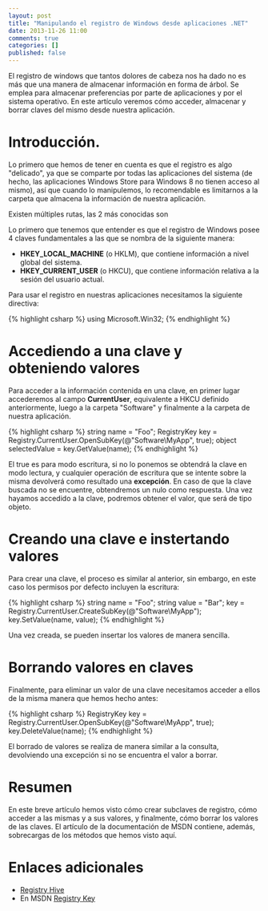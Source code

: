 ```yaml
---
layout: post
title: "Manipulando el registro de Windows desde aplicaciones .NET"
date: 2013-11-26 11:00
comments: true
categories: []
published: false
---
```


El registro de windows que tantos dolores de cabeza nos ha dado no es más que una manera de almacenar información en forma de árbol. Se emplea para almacenar preferencias por parte de aplicaciones y por el sistema operativo. En este artículo veremos cómo acceder, almacenar y borrar claves del mismo desde nuestra aplicación.

# Introducción.

Lo primero que hemos de tener en cuenta es que el registro es algo "delicado", ya que se comparte por todas las aplicaciones del sistema (de hecho, las aplicaciones Windows Store para Windows 8 no tienen acceso al mismo), así que cuando lo manipulemos, lo recomendable es limitarnos a la carpeta que almacena la información de nuestra aplicación.

Existen múltiples rutas, las 2 más conocidas son

Lo primero que tenemos que entender es que el registro de Windows posee 4 claves fundamentales a las que se nombra de la siguiente manera:

* **HKEY\_LOCAL\_MACHINE** (o HKLM), que contiene información a nivel global del sistema.
* **HKEY\_CURRENT\_USER** (o HKCU), que contiene información relativa a la sesión del usuario actual.

Para usar el registro en nuestras aplicaciones necesitamos la siguiente directiva:

{% highlight csharp %}
using Microsoft.Win32;
{% endhighlight %}

# Accediendo a una clave y obteniendo valores

Para acceder a la información contenida en una clave, en primer lugar accederemos al campo **CurrentUser**, equivalente a HKCU definido anteriormente, luego a la carpeta "Software" y finalmente a la carpeta de nuestra aplicación.

{% highlight csharp %}
string name = "Foo";
RegistryKey key = Registry.CurrentUser.OpenSubKey(@"Software\MyApp\", true);
object selectedValue = key.GetValue(name);
{% endhighlight %}

El true es para modo escritura, si no lo ponemos se obtendrá la clave en modo lectura, y cualquier operación de escritura que se intente sobre la misma devolverá como resultado una **excepción**. En caso de que la clave buscada no se encuentre, obtendremos un nulo como respuesta. Una vez hayamos accedido a la clave, podremos obtener el valor, que será de tipo objeto.

# Creando una clave e instertando valores

Para crear una clave, el proceso es similar al anterior, sin embargo, en este caso los permisos por defecto incluyen la escritura:

{% highlight csharp %}
string name = "Foo";
string value = "Bar";
key = Registry.CurrentUser.CreateSubKey(@"Software\MyApp\");
key.SetValue(name, value);
{% endhighlight %}

Una vez creada, se pueden insertar los valores de manera sencilla.

# Borrando valores en claves

Finalmente, para eliminar un valor de una clave necesitamos acceder a ellos de la misma manera que hemos hecho antes:

{% highlight csharp %}
RegistryKey key = Registry.CurrentUser.OpenSubKey(@"Software\MyApp\", true);
key.DeleteValue(name);
{% endhighlight %}

El borrado de valores se realiza de manera similar a la consulta, devolviendo una excepción si no se encuentra el valor a borrar.

# Resumen

En este breve artículo hemos visto cómo crear subclaves de registro, cómo acceder a las mismas y a sus valores, y finalmente, cómo borrar los valores de las claves. El artículo de la documentación de MSDN contiene, además, sobrecargas de los métodos que hemos visto aquí.

# Enlaces adicionales

* [Registry Hive](http://pcsupport.about.com/od/termsr/g/registryhive.htm)
* En MSDN [Registry Key](http://msdn.microsoft.com/en-us/library/microsoft.win32.registrykey.aspx)
